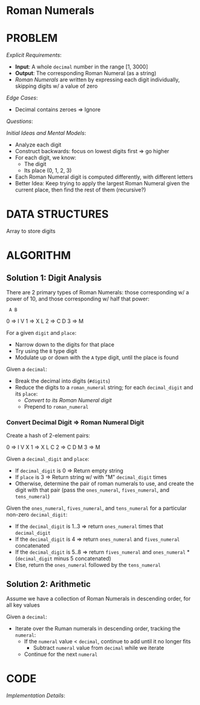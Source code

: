 # Roman Numerals

# PROBLEM

*Explicit Requirements*:
- **Input**: A whole `decimal` number in the range [1, 3000]
- **Output**: The corresponding Roman Numeral (as a string)
- *Roman Numerals* are written by expressing each digit individually, skipping digits w/ a value of zero

*Edge Cases*:
- Decimal contains zeroes => Ignore

*Questions*:


*Initial Ideas and Mental Models*:
- Analyze each digit
- Construct backwards: focus on lowest digits first => go higher
- For each digit, we know:
  - The digit
  - Its place (0, 1, 2, 3)
- Each Roman Numeral digit is computed differently, with different letters
- Better Idea: Keep trying to apply the largest Roman Numeral given the current place, then find the rest of them (recursive?)

# DATA STRUCTURES

Array to store digits

# ALGORITHM

## Solution 1: Digit Analysis

There are 2 primary types of Roman Numerals: those corresponding w/ a power of 10, and those corresponding w/ half that power:

     A B
0 => I V
1 => X L
2 => C D
3 => M

For a given `digit` and `place`:
- Narrow down to the digits for that place
- Try using the `B` type digit
- Modulate up or down with the `A` type digit, until the place is found

Given a `decimal`:
- Break the decimal into digits (`#digits`)
- Reduce the digits to a `roman_numeral` string; for each `decimal_digit` and its `place`:
  - *Convert to its Roman Numeral digit*
  - Prepend to `roman_numeral`


### Convert Decimal Digit => Roman Numeral Digit

Create a hash of 2-element pairs:

0 => I V X
1 => X L C
2 => C D M
3 => M

Given a `decimal_digit` and `place`:
- If `decimal_digit` is 0 => Return empty string
- If `place` is 3 => Return string w/ with "M" `decimal_digit` times
- Otherwise, determine the pair of roman numerals to use, and create the digit with that pair (pass the `ones_numeral`, `fives_numeral`, and `tens_numeral`)

Given the `ones_numeral`, `fives_numeral`, and `tens_numeral` for a particular non-zero `decimal_digit`:
- If the `decimal_digit` is 1..3 => return `ones_numeral` times that `decimal_digit`
- If the `decimal_digit` is 4 => return `ones_numeral` and `fives_numeral` concatenated
- If the `decimal_digit` is 5..8 => return `fives_numeral` and `ones_numeral` * (`decimal_digit` minus 5 concatenated)
- Else, return the `ones_numeral` followed by the `tens_numeral`

## Solution 2: Arithmetic

Assume we have a collection of Roman Numerals in descending order, for all key values

Given a `decimal`:
- Iterate over the Ruman numerals in descending order, tracking the `numeral`:
  - If the `numeral` value < `decimal`, continue to add until it no longer fits
    - Subtract `numeral` value from `decimal` while we iterate
  - Continue for the next `numeral`

# CODE

*Implementation Details*: